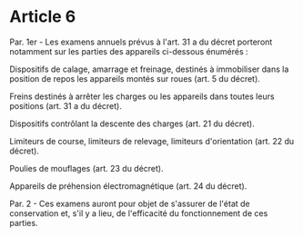 # Article 6

Par. 1er - Les examens annuels prévus à l'art. 31 a du décret porteront notamment sur les parties des appareils ci-dessous énumérés :

Dispositifs de calage, amarrage et freinage, destinés à immobiliser dans la position de repos les appareils montés sur roues (art. 5 du décret).

Freins destinés à arrêter les charges ou les appareils dans toutes leurs positions (art. 31 a du décret).

Dispositifs contrôlant la descente des charges (art. 21 du décret).

Limiteurs de course, limiteurs de relevage, limiteurs d'orientation (art. 22 du décret).

Poulies de mouflages (art. 23 du décret).

Appareils de préhension électromagnétique (art. 24 du décret).

Par. 2 - Ces examens auront pour objet de s'assurer de l'état de conservation et, s'il y a lieu, de l'efficacité du fonctionnement de ces parties.
